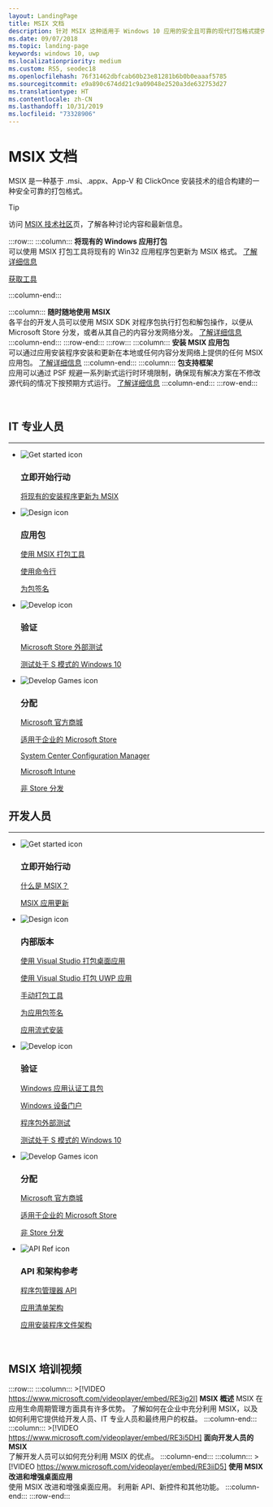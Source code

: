 ```yaml
---
layout: LandingPage
title: MSIX 文档
description: 针对 MSIX 这种适用于 Windows 10 应用的安全且可靠的现代打包格式提供指南。
ms.date: 09/07/2018
ms.topic: landing-page
keywords: windows 10, uwp
ms.localizationpriority: medium
ms.custom: RS5, seodec18
ms.openlocfilehash: 76f31462dbfcab60b23e81281b6b0b0eaaaf5785
ms.sourcegitcommit: e9a890c674dd21c9a09048e2520a3de632753d27
ms.translationtype: HT
ms.contentlocale: zh-CN
ms.lasthandoff: 10/31/2019
ms.locfileid: "73328906"
---
```

# <a name="msix-documentation"></a>MSIX 文档
MSIX 是一种基于 .msi、.appx、App-V 和 ClickOnce 安装技术的组合构建的一种安全可靠的打包格式。 

 > [!TIP]
 > 访问 [MSIX 技术社区](https://aka.ms/msixcommunity)页，了解各种讨论内容和最新信息。
 
:::row:::
   :::column:::
      **将现有的 Windows 应用打包**  
      可以使用 MSIX 打包工具将现有的 Win32 应用程序包更新为 MSIX 格式。 [了解详细信息](mpt-overview.md)
      <div class="nextstepaction"><p><a class="x-hidden-focus" href="https://www.microsoft.com/en-us/p/msix-packaging-tool/9n5lw3jbcxkf" data-linktype="external">获取工具</a></p></div>
   :::column-end:::
   
   :::column:::
      **随时随地使用 MSIX**  
      各平台的开发人员可以使用 MSIX SDK 对程序包执行打包和解包操作，以便从 Microsoft Store 分发，或者从其自己的内容分发网络分发。 [了解详细信息](msix-sdk/sdk-overview.md)
   :::column-end:::
:::row-end:::
:::row:::
   :::column:::
      **安装 MSIX 应用包**  
      可以通过应用安装程序安装和更新在本地或任何内容分发网络上提供的任何 MSIX 应用包。 [了解详细信息](app-installer/app-installer-root.md)
   :::column-end:::
   :::column:::
      **包支持框架**  
      应用可以通过 PSF 规避一系列新式运行时环境限制，确保现有解决方案在不修改源代码的情况下按预期方式运行。 [了解详细信息](psf/package-support-framework-overview.md)
   :::column-end:::
:::row-end:::

<br>

<a name="get-started"></a>
<h2>IT 专业人员</h2>
<hr />
<ul class="panelContent cardsF">
<li>
                <div class="cardSize">
                    <div class="cardPadding">
                        <div class="card">
                            <div class="cardImageOuter">
                                <div class="cardImage">
                                    <img alt="Get started icon" src="/media/common/i_get-started.svg?branch=master" data-linktype="absolute-path">
                                </div>
                            </div>
                            <div class="cardText">
                                <h3>立即开始行动</h3>                                
                <p>
                                    <a href="/windows/msix/packaging-tool/create-app-package-msi-vm" data-linktype="absolute-path">将现有的安装程序更新为 MSIX</a>
                                </p>
                            </div>
                        </div>
                    </div>
                </div>
            </li>
            <li class="x-hidden-focus">
                <div class="cardSize">
                    <div class="cardPadding">
                        <div class="card">
                            <div class="cardImageOuter">
                                <div class="cardImage">
                                    <img alt="Design icon" src="/media/common/i_management.svg?branch=master" data-linktype="absolute-path">
                                </div>
                            </div>
                            <div class="cardText">
                                <h3>应用包</h3>
                                <p>
                                    <a href="/windows/msix/mpt-overview" data-linktype="absolute-path">使用 MSIX 打包工具</a>
                                </p>
                                <p>
                                    <a href="/windows/msix/packaging-tool/package-conversion-cli" data-linktype="absolute-path">使用命令行</a>
                                </p>
                                <p>
                                    <a href="/windows/msix/package/sign-app-package-using-signtool" data-linktype="absolute-path">为包签名</a>
                                </p>
                            </div>
                        </div>
                    </div>
                </div>
            </li>
            <li>
                <div class="cardSize">
                    <div class="cardPadding">
                        <div class="card">
                            <div class="cardImageOuter">
                                <div class="cardImage">
                                    <img alt="Develop icon" src="/media/common/i_code-edit.svg?branch=master" data-linktype="absolute-path">
                                </div>
                            </div>
                            <div class="cardText">
                                <h3>验证</h3>
                                <p>
                                    <a href="/windows/uwp/publish/package-flights?context=/windows/msix/render" data-linktype="absolute-path">Microsoft Store 外部测试</a>
                                </p>
                                <p>
                                    <a href="/windows/uwp/porting/desktop-to-uwp-test-windows-s?context=/windows/msix/render#first-download-the-policies-and-then-choose-one" data-linktype="absolute-path">测试处于 S 模式的 Windows 10</a>
                                </p>
                            </div>
                        </div>
                    </div>
                </div>
            </li>
            <li>
                <div class="cardSize">
                    <div class="cardPadding">
                        <div class="card">
                            <div class="cardImageOuter">
                                <div class="cardImage">
                                    <img alt="Develop Games icon" src="/media/common/i_build.svg?branch=master" data-linktype="absolute-path">
                                </div>
                            </div>
                            <div class="cardText">
                                <h3>分配</h3>
                                <p>
                                    <a href="/windows/uwp/publish/app-submissions?context=/windows/msix/render" data-linktype="absolute-path">Microsoft 官方商城</a>
                                </p>
                                <p>
                                    <a href="/windows/uwp/publish/distribute-lob-apps-to-enterprises?context=/windows/msix/render" data-linktype="absolute-path">适用于企业的 Microsoft Store</a>
                                </p>
                                <p>
                                    <a href="/sccm/apps/understand/introduction-to-application-management?context=/windows/msix/render" data-linktype="absolute-path">System Center Configuration Manager</a>
                                </p>
                                <p>
                                    <a href="/intune/introduction-intune?context=/windows/msix/render" data-linktype="absolute-path">Microsoft Intune</a>
                                </p>
                                <p>
                                    <a href="/windows/msix/app-installer/app-installer-file-overview" data-linktype="absolute-path">非 Store 分发</a>
                                </p>
                            </div>
                        </div>
                    </div>
                </div>
            </li>
</ul>

<h2>开发人员</h2>
<hr />

<ul class="panelContent cardsF">
<li>
                <div class="cardSize">
                    <div class="cardPadding">
                        <div class="card">
                            <div class="cardImageOuter">
                                <div class="cardImage">
                                    <img alt="Get started icon" src="/media/common/i_get-started.svg?branch=master" data-linktype="absolute-path">
                                </div>
                            </div>
                            <div class="cardText">
                                <h3>立即开始行动</h3>
                                <p>
                                    <a href="/windows/msix/overview">什么是 MSIX？</a>
                                </p>
                                <p>
                                    <a href="/windows/msix/app-package-updates?context=/windows/msix/render">MSIX 应用更新</a>
                                </p>
                            </div>
                        </div>
                    </div>
                </div>
            </li>
    <li>
                <div class="cardSize">
                    <div class="cardPadding">
                        <div class="card">
                            <div class="cardImageOuter">
                                <div class="cardImage">
                                    <img alt="Design icon" src="/media/common/i_management.svg?branch=master" data-linktype="absolute-path">
                                </div>
                            </div>
                            <div class="cardText">
                                <h3>内部版本</h3>
                                <p>
                                    <a href="/windows/msix/desktop/desktop-to-uwp-packaging-dot-net">使用 Visual Studio 打包桌面应用</a>
                                </p>
                                <p>
                                    <a href="/windows/msix/package/packaging-uwp-apps" data-linktype="absolute-path">使用 Visual Studio 打包 UWP 应用</a>
                                </p>
                                <p>
                                    <a href="/windows/msix/package/manual-packaging-root" data-linktype="absolute-path">手动打包工具</a>
                                </p>
                                <p>
                                    <a href="/windows/msix/package/sign-app-package-using-signtool" data-linktype="absolute-path">为应用包签名</a>
                                </p>
                                <p>
                                    <a href="/windows/msix/package/streaming-install" data-linktype="absolute-path">应用流式安装</a>
                                </p>
                            </div>
                        </div>
                    </div>
                </div>
            </li>
    <li>
                <div class="cardSize">
                    <div class="cardPadding">
                        <div class="card">
                            <div class="cardImageOuter">
                                <div class="cardImage">
                                    <img alt="Develop icon" src="/media/common/i_code-edit.svg?branch=master" data-linktype="absolute-path">
                                </div>
                            </div>
                            <div class="cardText">
                                <h3>验证</h3>
                                <p>
                                    <a href="/windows/uwp/debug-test-perf/windows-app-certification-kit?context=/windows/msix/render" data-linktype="absolute-path">Windows 应用认证工具包</a>
                                </p>
                                <p>
                                    <a href="/windows/uwp/debug-test-perf/device-portal?context=/windows/msix/render" data-linktype="absolute-path">Windows 设备门户</a>
                                </p>
                                <p>
                                    <a href="/windows/uwp/publish/package-flights?context=/windows/msix/render" data-linktype="absolute-path">程序包外部测试</a>
                                </p>
                                <p>
                                    <a href="/windows/uwp/porting/desktop-to-uwp-test-windows-s?context=/windows/msix/render" data-linktype="absolute-path">测试处于 S 模式的 Windows 10</a>
                                </p>
                            </div>
                        </div>
                    </div>
                </div>
            </li>
    <li>
                <div class="cardSize">
                    <div class="cardPadding">
                        <div class="card">
                            <div class="cardImageOuter">
                                <div class="cardImage">
                                    <img alt="Develop Games icon" src="/media/common/i_build.svg?branch=master" data-linktype="absolute-path">
                                </div>
                            </div>
                            <div class="cardText">
                                <h3>分配</h3>
                                <p>
                                    <a href="/windows/uwp/publish/?context=/windows/msix/render" data-linktype="absolute-path">Microsoft 官方商城</a>
                                </p>
                                <p>
                                    <a href="/windows/uwp/publish/distribute-lob-apps-to-enterprises?context=/windows/msix/render" data-linktype="absolute-path">适用于企业的 Microsoft Store</a>
                                </p>
                                <p>
                                    <a href="/windows/uwp/packaging/create-appinstallerfile-vs?context=/windows/msix/render" data-linktype="absolute-path">非 Store 分发</a>
                                </p>
                            </div>
                        </div>
                    </div>
                </div>
            </li>
    <li>
                <div class="cardSize">
                    <div class="cardPadding">
                        <div class="card">
                            <div class="cardImageOuter">
                                <div class="cardImage">
                                    <img alt="API Ref icon" src="/media/common/i_api-reference.svg?branch=master" data-linktype="absolute-path">
                                </div>
                            </div>
                            <div class="cardText">
                                <h3>API 和架构参考</h3>
                                <p>
                                    <a href="/uwp/api/windows.management.deployment?context=/windows/msix/render" data-linktype="absolute-path">程序包管理器 API</a>
                                </p>
                                <p>
                                    <a href="/uwp/schemas/appxpackage/appx-package-manifest?context=/windows/msix/render" data-linktype="absolute-path">应用清单架构</a>
                                </p>
                                <p>
                                    <a href="/uwp/schemas/appinstallerschema/schema-root?context=/windows/msix/render" data-linktype="absolute-path">应用安装程序文件架构</a>
                                </p>
                            </div>
                        </div>
                    </div>
                </div>
            </li>
</ul>

<br>

## <a name="msix-training-videos"></a>MSIX 培训视频
:::row:::
   :::column:::
      >[!VIDEO https://www.microsoft.com/videoplayer/embed/RE3ig2l]
      **MSIX 概述** MSIX 在应用生命周期管理方面具有许多优势。 了解如何在企业中充分利用 MSIX，以及如何利用它提供给开发人员、IT 专业人员和最终用户的权益。
   :::column-end:::
   :::column:::
      >[!VIDEO https://www.microsoft.com/videoplayer/embed/RE3i5DH]
      **面向开发人员的 MSIX**  
      了解开发人员可以如何充分利用 MSIX 的优点。
   :::column-end:::
   :::column:::
      >[!VIDEO https://www.microsoft.com/videoplayer/embed/RE3iiD5]
      **使用 MSIX 改进和增强桌面应用**  
      使用 MSIX 改进和增强桌面应用。 利用新 API、新控件和其他功能。 
   :::column-end:::
:::row-end:::
